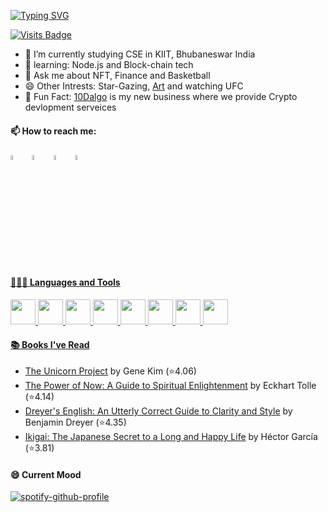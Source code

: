  [![Typing SVG](https://readme-typing-svg.herokuapp.com/?lines=Hi+Im+Yashaswa+Varshney;From+India)](https://git.io/typing-svg)
 
 [![Visits Badge](https://badges.pufler.dev/visits/bbmusa/bbmusa)](https://badges.pufler.dev/visits/bbmusa/bbmusa)

  - 🔭 I’m currently studying CSE in KIIT, Bhubaneswar India 
  - 🌱 learning: Node.js and Block-chain tech
  - 💬 Ask me about NFT, Finance and Basketball
  - 😄 Other Intrests: Star-Gazing, <a href="https://yasv.artstation.com/">Art</a> and watching UFC
  - 👾 Fun Fact: <a href="https://10dalgo.in/">10Dalgo</a> is my new business where we provide Crypto devlopment serveices
  
  #### 📫 How to reach me:
  
  [<img src="https://encrypted-tbn0.gstatic.com/images?q=tbn:ANd9GcRradUpW3_y-gZQgRQTPT5mh9UKtGW5vjmrAQ&usqp=CAU" width="4.5%"/>](https://www.linkedin.com/in/yashaswa-varshney/)  &nbsp; [<img src="https://img.icons8.com/dusk/64/000000/discord-logo.png" width="4.5%"/>](https://discordapp.com/users/sardarKhan#5425/)  &nbsp; [<img src="https://img.icons8.com/plasticine/100/000000/twitter--v2.png" width="4.5%"/>](https://twitter.com/yashthevar) &nbsp; <a href="mailto:yswa.var@gmail.com"> <img src="https://img.icons8.com/doodle/48/000000/apple-mail.png" width="4.5%"/>
  
  #### 👨🏻‍💻 Languages and Tools <br />
  <code><img height="40" src="https://img.icons8.com/color/48/000000/python--v2.png"></code>
  <code><img height="40" src="https://img.icons8.com/external-tal-revivo-duo-tal-revivo/100/000000/external-software-application-programming-with-brackets-and-slash-logotype-programing-duo-tal-revivo.png"></code>
  <code><img height="40" src="https://img.icons8.com/color-glass/96/000000/css.png"></code>
  <code><img height="40" src="https://img.icons8.com/color/48/000000/javascript--v2.png"></code>
  <code><img height="40" src="https://img.icons8.com/color/48/000000/blender-3d.png"></code>
  <code><img height="40" src="https://img.icons8.com/color/48/000000/npm.png"></code>
  <code><img height="40" src="https://img.icons8.com/external-soft-fill-juicy-fish/60/000000/external-crypto-servers-and-networks-soft-fill-soft-fill-juicy-fish.png"></code>
  <code><img height="40" src="https://img.icons8.com/color/48/000000/linux--v1.png"></code>
  #### 📚 Books I've Read
  <!-- GOODREADS-LIST:START -->
- [The Unicorn Project](https://www.goodreads.com/review/show/4113792468?utm_medium=api&utm_source=rss) by Gene Kim (⭐️4.06)
- [The Power of Now: A Guide to Spiritual Enlightenment](https://www.goodreads.com/review/show/3578941359?utm_medium=api&utm_source=rss) by Eckhart Tolle (⭐️4.14)
- [Dreyer's English: An Utterly Correct Guide to Clarity and Style](https://www.goodreads.com/review/show/2926200854?utm_medium=api&utm_source=rss) by Benjamin Dreyer (⭐️4.35)
- [Ikigai: The Japanese Secret to a Long and Happy Life](https://www.goodreads.com/review/show/4457713693?utm_medium=api&utm_source=rss) by Héctor García (⭐️3.81)
<!-- GOODREADS-LIST:END -->
 
  #### 😄 Current Mood
  
  [![spotify-github-profile](https://spotify-github-profile.vercel.app/api/view?uid=1d2kuz77ssy6ij9lfs1qtkp8g&cover_image=true&theme=natemoo-re&bar_color=53b14f&bar_color_cover=false)](https://github.com/kittinan/spotify-github-profile)
  </code>
  
